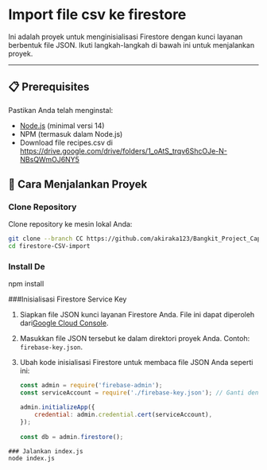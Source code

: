 # Import file csv ke firestore

Ini adalah proyek untuk menginisialisasi Firestore dengan kunci layanan berbentuk file JSON. Ikuti langkah-langkah di bawah ini untuk menjalankan proyek.

---

## 📋 Prerequisites

Pastikan Anda telah menginstal:
- [Node.js](https://nodejs.org/) (minimal versi 14)
- NPM (termasuk dalam Node.js)
- Download file recipes.csv di https://drive.google.com/drive/folders/1_oAtS_trqv6ShcOJe-N-NBsQWmOJ6NY5 



## 🚀 Cara Menjalankan Proyek

### Clone Repository
Clone repository ke mesin lokal Anda:
  ```bash
  git clone --branch CC https://github.com/akiraka123/Bangkit_Project_Capstone_FoodTopia.git
  cd firestore-CSV-import
  ```
### Install De
npm install

###Inisialisasi Firestore Service Key
1. Siapkan file JSON kunci layanan Firestore Anda. File ini dapat diperoleh dari[Google Cloud Console](https://console.cloud.google.com/).
2. Masukkan file JSON tersebut ke dalam direktori proyek Anda. Contoh: `firebase-key.json`.
3. Ubah kode inisialisasi Firestore untuk membaca file JSON Anda seperti ini:

   ```javascript
   const admin = require('firebase-admin');
   const serviceAccount = require('./firebase-key.json'); // Ganti dengan nama dan lokasi file JSON Anda

   admin.initializeApp({
       credential: admin.credential.cert(serviceAccount),
   });
  
   const db = admin.firestore();
  ```
### Jalankan index.js
node index.js
